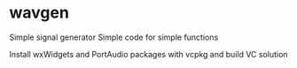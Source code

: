 # wavgen
Simple signal generator 
Simple code for simple functions

Install wxWidgets and PortAudio packages with vcpkg and build VC solution
